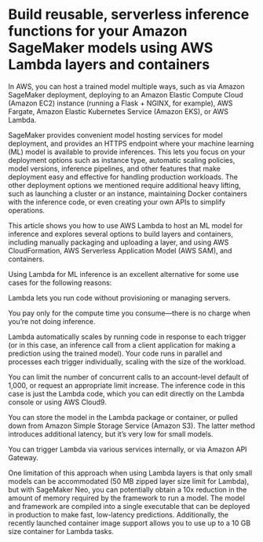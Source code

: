 
# Build reusable, serverless inference functions for your Amazon SageMaker models using AWS Lambda layers and containers

In AWS, you can host a trained model multiple ways, such as via Amazon SageMaker deployment, deploying to an Amazon Elastic Compute Cloud (Amazon EC2) instance (running a Flask + NGINX, for example), AWS Fargate, Amazon Elastic Kubernetes Service (Amazon EKS), or AWS Lambda.

SageMaker provides convenient model hosting services for model deployment, and provides an HTTPS endpoint where your machine learning (ML) model is available to provide inferences. This lets you focus on your deployment options such as instance type, automatic scaling policies, model versions, inference pipelines, and other features that make deployment easy and effective for handling production workloads. The other deployment options we mentioned require additional heavy lifting, such as launching a cluster or an instance, maintaining Docker containers with the inference code, or even creating your own APIs to simplify operations.

This article shows you how to use AWS Lambda to host an ML model for inference and explores several options to build layers and containers, including manually packaging and uploading a layer, and using AWS CloudFormation, AWS Serverless Application Model (AWS SAM), and containers.

Using Lambda for ML inference is an excellent alternative for some use cases for the following reasons:

Lambda lets you run code without provisioning or managing servers.

You pay only for the compute time you consume—there is no charge when you’re not doing inference.

Lambda automatically scales by running code in response to each trigger (or in this case, an inference call from a client application for making a prediction using the trained model). Your code runs in parallel and processes each trigger individually, scaling with the size of the workload.

You can limit the number of concurrent calls to an account-level default of 1,000, or request an appropriate limit increase.
The inference code in this case is just the Lambda code, which you can edit directly on the Lambda console or using AWS Cloud9.

You can store the model in the Lambda package or container, or pulled down from Amazon Simple Storage Service (Amazon S3). The latter method introduces additional latency, but it’s very low for small models.

You can trigger Lambda via various services internally, or via Amazon API Gateway.

One limitation of this approach when using Lambda layers is that only small models can be accommodated (50 MB zipped layer size limit for Lambda), but with SageMaker Neo, you can potentially obtain a 10x reduction in the amount of memory required by the framework to run a model. The model and framework are compiled into a single executable that can be deployed in production to make fast, low-latency predictions. Additionally, the recently launched container image support allows you to use up to a 10 GB size container for Lambda tasks.

